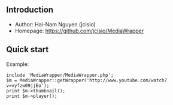 ## Introduction ##

* Author: Hai-Nam Nguyen (jcisio)
* Homepage: https://github.com/jcisio/MediaWrapper

## Quick start ##

Example:

    include 'MediaWrapper/MediaWrapper.php';
    $m = MediaWrapper::getWrapper('http://www.youtube.com/watch?v=vyfzw09jjEo');
    print $m->thumbnail();
    print $m->player();
